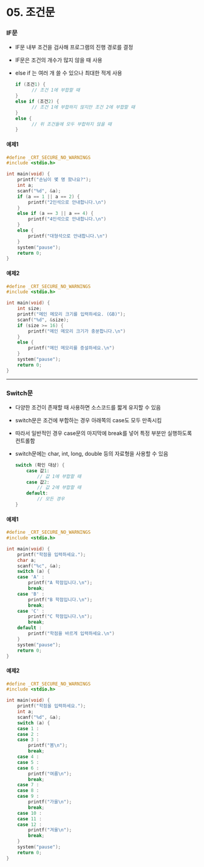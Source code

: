 # 05. 조건문

### IF문

- IF문 내부 조건을 검사해 프로그램의 진행 경로를 결정

- IF문은 조건의 개수가 많지 않을 때 사용

- else if 는 여러 개 쓸 수 있으나 최대한 적게 사용

  ```c
  if (조건1) {
  		// 조건 1에 부합할 때
  }
  else if (조건2) {
  		// 조건 1에 부합하지 않지만 조건 2에 부합할 때
  }
  else {
  		// 위 조건들에 모두 부합하지 않을 때
  }
  ```



#### 예제1

```c
#define _CRT_SECURE_NO_WARNINGS
#include <stdio.h>

int main(void) {
    printf("손님이 몇 명 왔나요?");
    int a;
    scanf("%d", &a);
    if (a == 1 || a == 2) {
        printf("2인석으로 안내합니다.\n")
    }
    else if (a == 3 || a == 4) {
        printf("4인석으로 안내합니다.\n")
    }
    else {
        printf("대형석으로 안내합니다.\n")
    }
    system("pause");
    return 0;
}
```

#### 예제2

```c
#define _CRT_SECURE_NO_WARNINGS
#include <stdio.h>

int main(void) {
    int size;
    printf("메인 메모리 크기를 입력하세요. (GB)");
    scanf("%d", &size);
    if (size >= 16) {
        printf("메인 메모리 크기가 충분합니다.\n")
    }
    else {
        printf("메인 메모리를 증설하세요.\n")
    }
    system("pause");
    return 0;
}
```



---

### Switch문

- 다양한 조건이 존재할 때 사용하면 소스코드를 짧게 유지할 수 있음

- switch문은 조건에 부합하는 경우 아래쪽의 case도 모두 만족시킴

- 따라서 일반적인 경우 case문의 마지막에 break를 넣어 특정 부분만 실행하도록 컨트롤함

- switch문에는 char, int, long, double 등의 자료형을 사용할 수 있음

  ```c
  switch (확인 대상) {
      case 값1:
          // 값 1에 부합할 때
      case 값2:
          // 값 2에 부합할 때
      default:
          // 모든 경우
  }
  ```

  

#### 예제1

```c
#define _CRT_SECURE_NO_WARNINGS
#include <stdio.h>

int main(void) {
    printf("학점을 입력하세요.");
    char a;
    scanf("%c", &a);
    switch (a) {
    case 'A' :
        printf("A 학점입니다.\n");
        break;
    case 'B' :
        printf("B 학점입니다.\n");
        break;
    case 'C' :
        printf("C 학점입니다.\n");
        break;
	default :
        printf("학점을 바르게 입력하세요.\n")
    }
    system("pause");
    return 0;
}
```

#### 예제2

```c
#define _CRT_SECURE_NO_WARNINGS
#include <stdio.h>

int main(void) {
    printf("학점을 입력하세요.");
    int a;
    scanf("%d", &a);
    switch (a) {
    case 1 :
    case 2 :
    case 3 :
        printf("봄\n");
        break;
    case 4 :
    case 5 :
    case 6 :
        printf("여름\n");
        break;
    case 7 :
    case 8 :
    case 9 :
        printf("가을\n");
        break;
    case 10 :
    case 11 :
    case 12 :
        printf("겨울\n");
        break;
    }
    system("pause");
    return 0;
}
```


